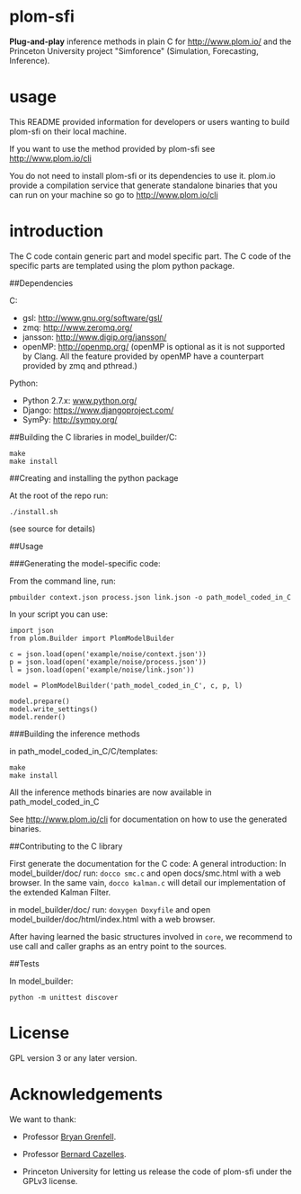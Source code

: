 plom-sfi
========

**Plug-and-play** inference methods in plain C for http://www.plom.io/
and the Princeton University project "Simforence" (Simulation,
Forecasting, Inference).

usage
=====

This README provided information for developers or users wanting to
build plom-sfi on their local machine.

If you want to use the method provided by plom-sfi see
http://www.plom.io/cli

You do not need to install plom-sfi or its dependencies to use
it. plom.io provide a compilation service that generate standalone
binaries that you can run on your machine so go to
http://www.plom.io/cli

introduction
============

The C code contain generic part and model specific part. The C code of
the specific parts are templated using the plom python package.


##Dependencies

C:
- gsl: http://www.gnu.org/software/gsl/
- zmq: http://www.zeromq.org/
- jansson: http://www.digip.org/jansson/
- openMP: http://openmp.org/ (openMP is optional as it is not supported by Clang. All the feature provided by openMP have a counterpart provided by zmq and pthread.)

Python:
- Python 2.7.x: www.python.org/
- Django: https://www.djangoproject.com/
- SymPy: http://sympy.org/

##Building the C libraries
in model_builder/C:

    make
    make install

##Creating and installing the python package

At the root of the repo run:

    ./install.sh

(see source for details)


##Usage

###Generating the model-specific code:

From the command line, run:

    pmbuilder context.json process.json link.json -o path_model_coded_in_C

In your script you can use:

    import json
    from plom.Builder import PlomModelBuilder

    c = json.load(open('example/noise/context.json'))
    p = json.load(open('example/noise/process.json'))
    l = json.load(open('example/noise/link.json'))

    model = PlomModelBuilder('path_model_coded_in_C', c, p, l)

    model.prepare()
    model.write_settings()
    model.render()

###Building the inference methods

in path_model_coded_in_C/C/templates:

    make
    make install
    
All the inference methods binaries are now available in path_model_coded_in_C

See http://www.plom.io/cli for documentation on how to
use the generated binaries.


##Contributing to the C library

First generate the documentation for the C code:
A general introduction:
In model_builder/doc/ run: ```docco smc.c``` and open docs/smc.html with
a web browser. 
In the same vain, ```docco kalman.c``` will detail our implementation
of the extended Kalman Filter.

in model_builder/doc/ run: ```doxygen Doxyfile``` and open model_builder/doc/html/index.html with
a web browser.

After having learned the basic structures involved in ```core```, we
recommend to use call and caller graphs as an entry point to the
sources.

##Tests

In model_builder:

    python -m unittest discover


License
=======

GPL version 3 or any later version.


Acknowledgements
================

We want to thank:

- Professor
  [Bryan Grenfell](http://www.princeton.edu/eeb/people/display_person.xml?netid=grenfell).

- Professor
  [Bernard Cazelles](http://www.biologie.ens.fr/~cazelles/bernard/Welcome.html).

- Princeton University for letting us release the code of plom-sfi
  under the GPLv3 license.
